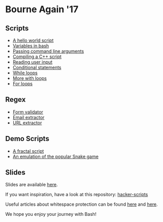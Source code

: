 # Bourne Again '17

## Scripts
- [A hello world script](scripts/1.sh)
- [Variables in bash](scripts/2.sh)
- [Passing command line arguments](scripts/3.sh)
- [Compiling a C++ script](scripts/4.sh)
- [Reading user input](scripts/5.sh)
- [Conditional statements](scripts/6.sh)
- [While loops](scripts/7.sh)
- [More with loops](scripts/8.sh)
- [For loops](scripts/9.sh)  

## Regex
- [Form validator](regex/form_validator.sh)
- [Email extractor](regex/email_extractor.sh)
- [URL extractor](regex/url_extractor.sh)

## Demo Scripts
- [A fractal script](demo_scripts/fractal.sh)
- [An emulation of the popular Snake game](demo_scripts/snake.sh)

## Slides
Slides are available [here](bourne_again.pdf).

If you want inspiration, have a look at this repository: [hacker-scripts](https://github.com/NARKOZ/hacker-scripts)

Useful articles about whitespace protection can be found [here](https://unix.stackexchange.com/a/131767) and [here](https://unix.stackexchange.com/a/117858).

We hope you enjoy your journey with Bash!
